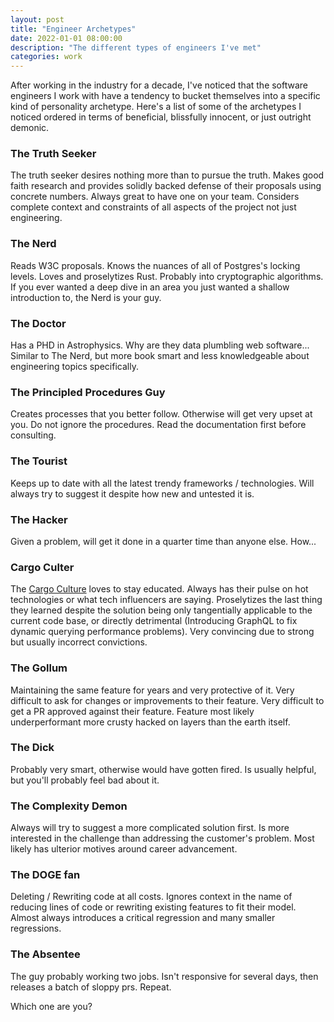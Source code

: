 ```yaml
---
layout: post
title: "Engineer Archetypes"
date: 2022-01-01 08:00:00
description: "The different types of engineers I've met"
categories: work
---
```


After working in the industry for a decade, I've noticed that the software engineers I work with have a tendency to bucket themselves into a specific kind of personality archetype. 
Here's a list of some of the archetypes I noticed ordered in terms of beneficial, blissfully innocent, or just outright demonic.

### The Truth Seeker
The truth seeker desires nothing more than to pursue the truth. Makes good faith research and provides solidly backed defense of their proposals using concrete numbers. Always great to have one on your team. Considers complete context and constraints of all aspects of the project not just engineering.

### The Nerd
Reads W3C proposals. Knows the nuances of all of Postgres's locking levels. Loves and proselytizes Rust. Probably into cryptographic algorithms. If you ever wanted a deep dive in an area you just wanted a shallow introduction to, the Nerd is your guy. 

### The Doctor
Has a PHD in Astrophysics. Why are they data plumbling web software... Similar to The Nerd, but more book smart and less knowledgeable about engineering topics specifically.

### The Principled Procedures Guy
Creates processes that you better follow. Otherwise will get very upset at you. Do not ignore the procedures. Read the documentation first before consulting.

### The Tourist
Keeps up to date with all the latest trendy frameworks / technologies. Will always try to suggest it despite how new and untested it is.

### The Hacker
Given a problem, will get it done in a quarter time than anyone else. How...

### Cargo Culter
The [Cargo Culture](https://en.wikipedia.org/wiki/Cargo_cult) loves to stay educated. Always has their pulse on hot technologies or what tech influencers are saying. Proselytizes the last thing they learned despite the solution being only tangentially applicable to the current code base, or directly detrimental (Introducing GraphQL to fix dynamic querying performance problems). Very convincing due to strong but usually incorrect convictions.

### The Gollum
Maintaining the same feature for years and very protective of it. Very difficult to ask for changes or improvements to their feature. Very difficult to get a PR approved against their feature. Feature most likely underperformant more crusty hacked on layers than the earth itself.

### The Dick
Probably very smart, otherwise would have gotten fired. Is usually helpful, but you'll probably feel bad about it.

### The Complexity Demon
Always will try to suggest a more complicated solution first. Is more interested in the challenge than addressing the customer's problem. Most likely has ulterior motives around career advancement.

### The DOGE fan
Deleting / Rewriting code at all costs. Ignores context in the name of reducing lines of code or rewriting existing features to fit their model. Almost always introduces a critical regression and many smaller regressions.

### The Absentee
The guy probably working two jobs. Isn't responsive for several days, then releases a batch of sloppy prs. Repeat.


Which one are you?